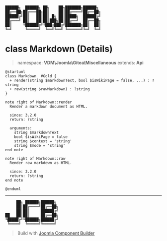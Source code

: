 ```
██████╗  ██████╗ ██╗    ██╗███████╗██████╗
██╔══██╗██╔═══██╗██║    ██║██╔════╝██╔══██╗
██████╔╝██║   ██║██║ █╗ ██║█████╗  ██████╔╝
██╔═══╝ ██║   ██║██║███╗██║██╔══╝  ██╔══██╗
██║     ╚██████╔╝╚███╔███╔╝███████╗██║  ██║
╚═╝      ╚═════╝  ╚══╝╚══╝ ╚══════╝╚═╝  ╚═╝
```
# class Markdown (Details)
> namespace: **VDM\Joomla\Gitea\Miscellaneous**
> extends: **Api**
```uml
@startuml
class Markdown  #Gold {
  + render(string $markdownText, bool $isWikiPage = false, ...) : ?string
  + raw(string $rawMarkdown) : ?string
}

note right of Markdown::render
  Render a markdown document as HTML.

  since: 3.2.0
  return: ?string
  
  arguments:
    string $markdownText
    bool $isWikiPage = false
    string $context = 'string'
    string $mode = 'string'
end note

note right of Markdown::raw
  Render raw markdown as HTML.

  since: 3.2.0
  return: ?string
end note
 
@enduml
```

---
```
     ██╗ ██████╗██████╗
     ██║██╔════╝██╔══██╗
     ██║██║     ██████╔╝
██   ██║██║     ██╔══██╗
╚█████╔╝╚██████╗██████╔╝
 ╚════╝  ╚═════╝╚═════╝
```
> Build with [Joomla Component Builder](https://git.vdm.dev/joomla/Component-Builder)

